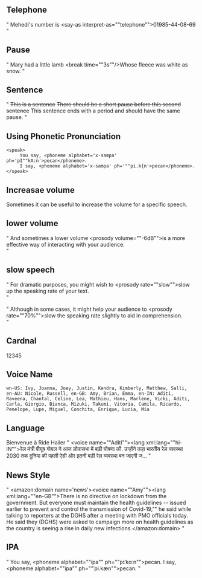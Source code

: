 ## Telephone
"<speak>
     Mehedi's number is <say-as interpret-as=""telephone"">01985-44-08-69</say-as>
</speak>"

## Pause
"<speak>
     Mary had a little lamb <break time=""3s""/>Whose fleece was white as snow.
</speak>"

## Sentence
"<speak>
    <s>This is a sentence</s>
    <s>There should be a short pause before this second sentence</s> 
    This sentence ends with a period and should have the same pause.
</speak>"

## Using Phonetic Pronunciation
```
<speak>
     You say, <phoneme alphabet='x-sampa' ph='pI""kA:n'>pecan</phoneme>.
     I say, <phoneme alphabet='x-sampa' ph='""pi.k{n'>pecan</phoneme>. 
</speak>
```

## Increasae volume
<speak>
     Sometimes it can be useful to <prosody volume=""loud"">increase the volume 
     for a specific speech.</prosody>                     
</speak>

## lower volume
"<speak>
     And sometimes a lower volume <prosody volume=""-6dB"">is a more effective way of 
     interacting with your audience.</prosody>  
</speak>"

## slow speech
"<speak>
     For dramatic purposes, you might wish to <prosody rate=""slow"">slow up the speaking 
     rate of your text.</prosody>                     
</speak>"

"<speak>
     Although in some cases, it might help your audience to <prosody rate=""70%"">slow 
     the speaking rate slightly to aid in comprehension.</prosody>  
</speak>"



## Cardnal 
<say-as interpret-as="cardinal">12345</say-as>

## Voice Name
    wn-US: Ivy, Joanna, Joey, Justin, Kendra, Kimberly, Matthew, Salli, en-AU: Nicole, Russell, en-GB: Amy, Brian, Emma, en-IN: Aditi, Raveena, Chantal, Celine, Lea, Mathieu, Hans, Marlene, Vicki, Aditi, Carla, Giorgio, Bianca, Mizuki, Takumi, Vitoria, Camila, Ricardo, Penelope, Lupe, Miguel, Conchita, Enrique, Lucia, Mia

## Language
<voice name="Celine"><lang xml:lang="fr-FR">Bienvenue à Ride Hailer</lang></voice>
    "<speak>
   <voice name=""Aditi""><lang xml:lang=""hi-IN"">रेल मंत्री पीयूष गोयल ने आज लोकसभा में बड़ी घोषणा की. उन्होंने कहा भारतीय रेल व्यवस्था 2030 तक दुनिया की पहली ऐसी और इतनी बड़ी रेल व्यवस्था बन जाएगी ज...</lang></voice>
    </speak> "

## News Style
"<speak>
   <amazon:domain name='news'><voice name=""Amy""><lang xml:lang=""en-GB"">There is no directive on lockdown from the government. But everyone must maintain the health guidelines -- issued earlier to prevent and control the transmission of Covid-19,"" he said while talking to reporters at the DGHS after a meeting with PMO officials today. He said they (DGHS) were asked to campaign more on health guidelines as the country is seeing a rise in daily new infections.</lang></voice></amazon:domain>
    </speak> "

## IPA
"<speak>
    You say, <phoneme alphabet=""ipa"" ph=""pɪˈkɑːn"">pecan</phoneme>. 
    I say, <phoneme alphabet=""ipa"" ph=""ˈpi.kæn"">pecan</phoneme>.
</speak> "


